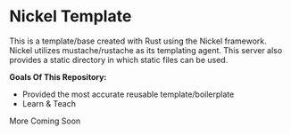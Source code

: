# Nickel Template

This is a template/base created with Rust using the Nickel framework. Nickel utilizes mustache/rustache as its templating agent. This server also provides a static directory in which static files can be used.

<strong>Goals Of This Repository:</strong>

- Provided the most accurate reusable template/boilerplate
- Learn & Teach


More Coming Soon
